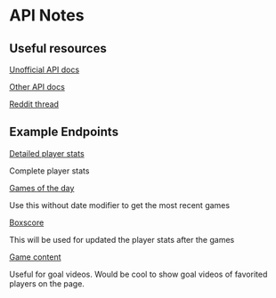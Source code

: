 # API Notes

## Useful resources
[Unofficial API docs](https://gitlab.com/dword4/nhlapi/tree/master/)

[Other API docs](https://github.com/erunion/sport-api-specifications/tree/master/nhl)

[Reddit thread](https://www.reddit.com/r/hockey/comments/7p7o70/documenting_the_nhl_api/)

## Example Endpoints
[Detailed player stats](https://statsapi.web.nhl.com/api/v1/people/8476887?hydrate=stats(splits=statsSingleSeason))

Complete player stats

[Games of the day](https://statsapi.web.nhl.com/api/v1/schedule?date=2019-01-09)

Use this without date modifier to get the most recent games

[Boxscore](https://statsapi.web.nhl.com/api/v1/game/2018020668/boxscore)

This will be used for updated the player stats after the games

[Game content](https://statsapi.web.nhl.com/api/v1/game/2018020668/content)

Useful for goal videos. Would be cool to show goal videos of favorited players on the page.




